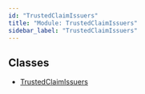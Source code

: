 ```yaml
---
id: "TrustedClaimIssuers"
title: "Module: TrustedClaimIssuers"
sidebar_label: "TrustedClaimIssuers"
---
```


## Classes

- [TrustedClaimIssuers](../../../../../../../classes/API/Entities/Asset/Base/Compliance/TrustedClaimIssuers/TrustedClaimIssuers.md)

